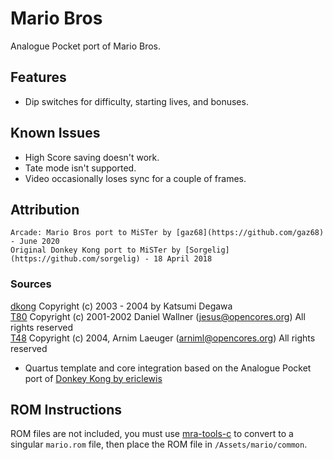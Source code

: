 # Mario Bros

Analogue Pocket port of Mario Bros. 

## Features

* Dip switches for difficulty, starting lives, and bonuses.

## Known Issues

* High Score saving doesn't work.
* Tate mode isn't supported.
* Video occasionally loses sync for a couple of frames.

## Attribution

```
Arcade: Mario Bros port to MiSTer by [gaz68](https://github.com/gaz68) - June 2020  
Original Donkey Kong port to MiSTer by [Sorgelig](https://github.com/sorgelig) - 18 April 2018
```

### Sources

[dkong](https://web.archive.org/web/20190330043320/http://www.geocities.jp/kwhr0/hard/fz80.html)  Copyright (c) 2003 - 2004 by Katsumi Degawa  
[T80](https://opencores.org/projects/t80)   Copyright (c) 2001-2002 Daniel Wallner (jesus@opencores.org) All rights reserved  
[T48](https://opencores.org/projects/t48)   Copyright (c) 2004, Arnim Laeuger (arniml@opencores.org) All rights reserved  

-  Quartus template and core integration based on the Analogue Pocket port of [Donkey Kong by ericlewis](https://github.com/ericlewis/openFPGA-DonkeyKong)

## ROM Instructions

ROM files are not included, you must use [mra-tools-c](https://github.com/sebdel/mra-tools-c/) to convert to a singular `mario.rom` file, then place the ROM file in `/Assets/mario/common`.
